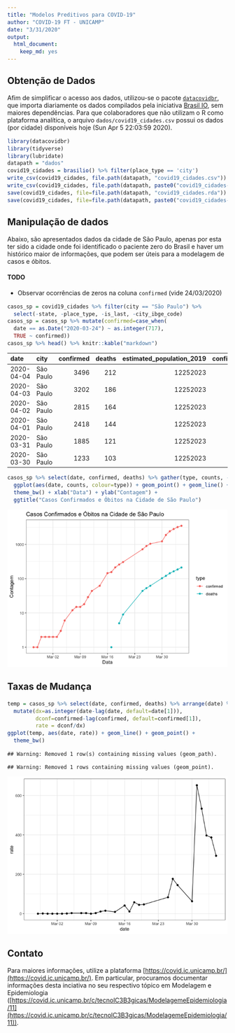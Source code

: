 ```yaml
---
title: "Modelos Preditivos para COVID-19"
author: "COVID-19 FT - UNICAMP"
date: "3/31/2020"
output:
  html_document:
    keep_md: yes
---
```




## Obtenção de Dados

Afim de simplificar o acesso aos dados, utilizou-se o pacote [`datacovidbr`](https://github.com/Freguglia/datacovidbr), que importa diariamente os dados compilados pela iniciativa [Brasil IO](http://www.brasil.io), sem maiores dependências. Para que colaboradores que não utilizam o R como plataforma analítica, o arquivo `dados/covid19_cidades.csv` possui os dados (por cidade) disponíveis hoje (Sun Apr  5 22:03:59 2020).


```r
library(datacovidbr)
library(tidyverse)
library(lubridate)
datapath = "dados"
covid19_cidades = brasilio() %>% filter(place_type == 'city')
write_csv(covid19_cidades, file.path(datapath, "covid19_cidades.csv"))
write_csv(covid19_cidades, file.path(datapath, paste0("covid19_cidades-", today(), ".csv")))
save(covid19_cidades, file=file.path(datapath, "covid19_cidades.rda"))
save(covid19_cidades, file=file.path(datapath, paste0("covid19_cidades-", today(), ".rda")))
```

## Manipulação de dados

Abaixo, são apresentados dados da cidade de São Paulo, apenas por esta ter sido a cidade onde foi identificado o paciente zero do Brasil e haver um histórico maior de informações, que podem ser úteis para a modelagem de casos e óbitos.

#### TODO

  * Observar ocorrências de zeros na coluna `confirmed` (vide 24/03/2020)


```r
casos_sp = covid19_cidades %>% filter(city == "São Paulo") %>% 
  select(-state, -place_type, -is_last, -city_ibge_code)
casos_sp = casos_sp %>% mutate(confirmed=case_when(
  date == as.Date("2020-03-24") ~ as.integer(717),
  TRUE ~ confirmed))
casos_sp %>% head() %>% knitr::kable("markdown")
```



|date       |city      | confirmed| deaths| estimated_population_2019| confirmed_per_100k_inhabitants| death_rate|
|:----------|:---------|---------:|------:|-------------------------:|------------------------------:|----------:|
|2020-04-04 |São Paulo |      3496|    212|                  12252023|                       28.53406|     0.0606|
|2020-04-03 |São Paulo |      3202|    186|                  12252023|                       26.13446|     0.0581|
|2020-04-02 |São Paulo |      2815|    164|                  12252023|                       22.97580|     0.0583|
|2020-04-01 |São Paulo |      2418|    144|                  12252023|                       19.73552|     0.0596|
|2020-03-31 |São Paulo |      1885|    121|                  12252023|                       15.38521|     0.0642|
|2020-03-30 |São Paulo |      1233|    103|                  12252023|                       10.06364|     0.0835|

```r
casos_sp %>% select(date, confirmed, deaths) %>% gather(type, counts, -date) %>% 
  ggplot(aes(date, counts, colour=type)) + geom_point() + geom_line() + scale_y_log10() +
  theme_bw() + xlab("Data") + ylab("Contagem") +
  ggtitle("Casos Confirmados e Óbitos na Cidade de São Paulo")
```

![](README_files/figure-html/unnamed-chunk-2-1.png)<!-- -->

## Taxas de Mudança


```r
temp = casos_sp %>% select(date, confirmed, deaths) %>% arrange(date) %>% 
  mutate(dx=as.integer(date-lag(date, default=date[1])),
         dconf=confirmed-lag(confirmed, default=confirmed[1]),
         rate = dconf/dx)
ggplot(temp, aes(date, rate)) + geom_line() + geom_point() +
  theme_bw()
```

```
## Warning: Removed 1 row(s) containing missing values (geom_path).
```

```
## Warning: Removed 1 rows containing missing values (geom_point).
```

![](README_files/figure-html/unnamed-chunk-3-1.png)<!-- -->


## Contato

Para maiores informações, utilize a plataforma [https://covid.ic.unicamp.br/](https://covid.ic.unicamp.br/). Em particular, procuramos documentar informações desta inciativa no seu respectivo tópico em Modelagem e Epidemiologia ([https://covid.ic.unicamp.br/c/tecnolC3B3gicas/ModelagemeEpidemiologia/11](https://covid.ic.unicamp.br/c/tecnolC3B3gicas/ModelagemeEpidemiologia/11)).
